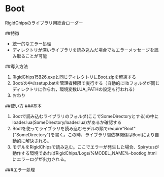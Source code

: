 Boot
====
RigidChipsのライブラリ用総合ローダー

##特徴

* 統一的なエラー処理
* ディレクトリが深いライブラリを読み込んだ場合でもエラーメッセージを読み取ることが可能

##導入方法
1. RigidChips15B26.exeと同じディレクトリにBoot.zipを解凍する
2. Boot/の中のsetup.batを管理者権限で実行する（自動的にlibフォルダが同じディレクトリに作られ，環境変数LUA_PATHの設定も行われる）
3. おわり


##使い方
###基本
1. Bootで読み込むライブラリのフォルダ(ここでSomeDirectoryとする)の中にloader.lua(SomeDirectory/loader.lua)があるか確認する
2. Bootを使ってライブラリを読み込むモデルの頭でrequire"Boot"{"SomeDirectory"}を書く。この時，ライブラリ間依存関係はBootにより自動的に解決される。
3. モデルをRigidChipsで読み込む。ここでエラーが発生した場合、Spirytusが動作する環境であればRigidChips/Logs/%MODEL_NAME%-bootlog.htmlにエラーログが出力される。

###エラー処理
